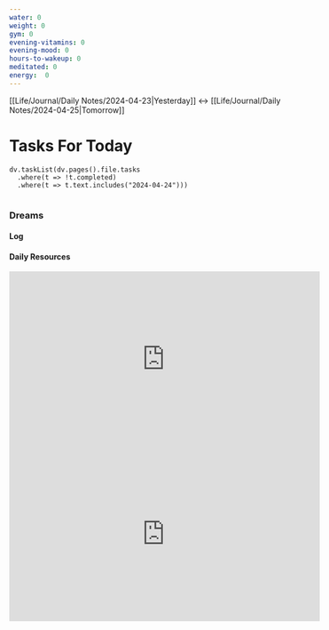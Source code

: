 ```yaml
---
water: 0
weight: 0
gym: 0
evening-vitamins: 0
evening-mood: 0
hours-to-wakeup: 0
meditated: 0
energy:  0
---
```

[[Life/Journal/Daily Notes/2024-04-23|Yesterday]] <-> [[Life/Journal/Daily Notes/2024-04-25|Tomorrow]]
# Tasks For Today

```dataviewjs
dv.taskList(dv.pages().file.tasks 
  .where(t => !t.completed)
  .where(t => t.text.includes("2024-04-24")))
  
```
### Dreams

#### Log

#### Daily Resources

<iframe width="560" height="315" src="https://www.youtube.com/embed/klmBssEYkdU" title="YouTube video player" frameborder="0" allow="accelerometer; autoplay; clipboard-write; encrypted-media; gyroscope; picture-in-picture; web-share" allowfullscreen></iframe>

<iframe width="560" height="315" src="https://www.youtube.com/embed/aEqlQvczMJQ" title="YouTube video player" frameborder="0" allow="accelerometer; autoplay; clipboard-write; encrypted-media; gyroscope; picture-in-picture; web-share" allowfullscreen></iframe>


